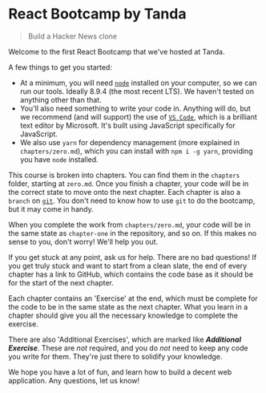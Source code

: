 # React Bootcamp by Tanda

> Build a Hacker News clone

Welcome to the first React Bootcamp that we've hosted at Tanda.

A few things to get you started:

- At a minimum, you will need [`node`](https://nodejs.org) installed on your computer, so we can run our tools. Ideally 8.9.4 (the most recent LTS). We haven't tested on anything other than that.
- You'll also need something to write your code in. Anything will do, but we recommend (and will support) the use of [`VS Code`](https://code.visualstudio.com/), which is a brilliant text editor by Microsoft. It's built using JavaScript specifically for JavaScript.
- We also use `yarn` for dependency management (more explained in `chapters/zero.md`), which you can install with `npm i -g yarn`, providing you have `node` installed.

This course is broken into chapters. You can find them in the `chapters` folder, starting at `zero.md`.
Once you finish a chapter, your code will be in the correct state to move onto the next chapter.
Each chapter is also a `branch` on [`git`](https://git-scm.com/). You don't need to know how to use `git` to do the bootcamp, but it may come in handy.

When you complete the work from `chapters/zero.md`, your code will be in the same state as `chapter-one` in the repository, and so on. If this makes no sense to you, don't worry! We'll help you out.

If you get stuck at any point, ask us for help. There are no bad questions! If you get truly stuck and want to start from a clean slate, the end of every chapter has a link to GitHub, which contains the code base as it should be for the start of the next chapter.

Each chapter contains an 'Exercise' at the end, which must be complete for the code to be in the same state as the next chapter. What you learn in a chapter should give you all the necessary knowledge to complete the exercise.

There are also 'Additional Exercises', which are marked like **_Additional Exercise_**. These are *not* required, and you do *not* need to keep any code you write for them. They're just there to solidify your knowledge.

We hope you have a lot of fun, and learn how to build a decent web application. Any questions, let us know!
